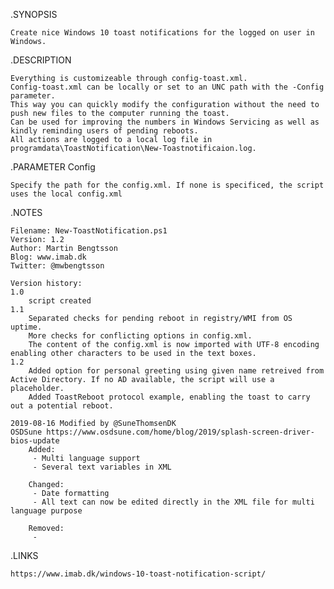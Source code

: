 .SYNOPSIS

	Create nice Windows 10 toast notifications for the logged on user in Windows.

.DESCRIPTION

	Everything is customizeable through config-toast.xml.
	Config-toast.xml can be locally or set to an UNC path with the -Config parameter.
	This way you can quickly modify the configuration without the need to push new files to the computer running the toast.
	Can be used for improving the numbers in Windows Servicing as well as kindly reminding users of pending reboots.
	All actions are logged to a local log file in programdata\ToastNotification\New-Toastnotificaion.log.

.PARAMETER Config
 
	Specify the path for the config.xml. If none is specificed, the script uses the local config.xml

.NOTES

	Filename: New-ToastNotification.ps1
	Version: 1.2
	Author: Martin Bengtsson
	Blog: www.imab.dk
	Twitter: @mwbengtsson

    Version history:
    1.0
		script created
    1.1
		Separated checks for pending reboot in registry/WMI from OS uptime.
		More checks for conflicting options in config.xml.
		The content of the config.xml is now imported with UTF-8 encoding enabling other characters to be used in the text boxes.
	1.2
		Added option for personal greeting using given name retreived from Active Directory. If no AD available, the script will use a placeholder.
		Added ToastReboot protocol example, enabling the toast to carry out a potential reboot.

	2019-08-16 Modified by @SuneThomsenDK
	OSDSune https://www.osdsune.com/home/blog/2019/splash-screen-driver-bios-update
		Added:
		 - Multi language support
		 - Several text variables in XML

		Changed:
		 - Date formatting
		 - All text can now be edited directly in the XML file for multi language purpose

		Removed:
		 - 

.LINKS

	https://www.imab.dk/windows-10-toast-notification-script/
